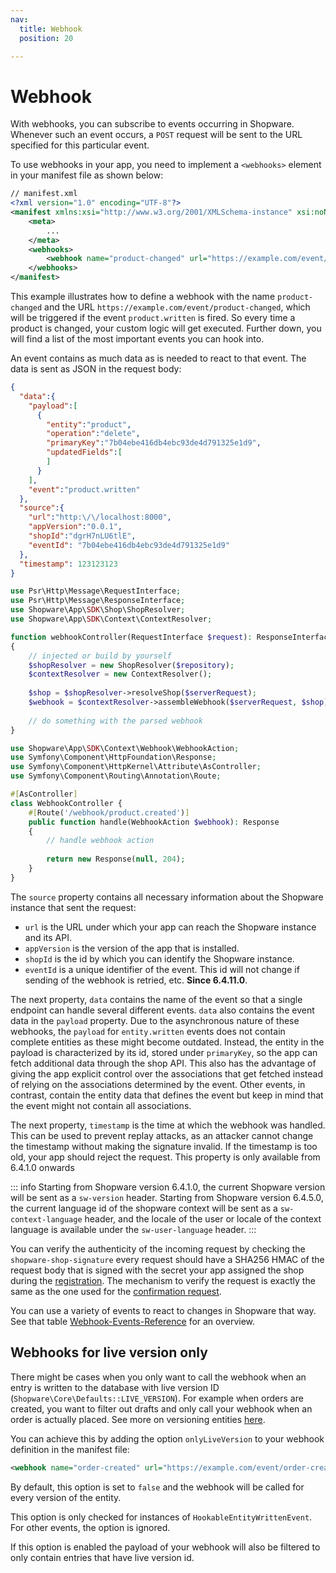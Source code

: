 ```yaml
---
nav:
  title: Webhook
  position: 20

---
```


# Webhook

With webhooks, you can subscribe to events occurring in Shopware. Whenever such an event occurs, a `POST` request will be sent to the URL specified for this particular event.

To use webhooks in your app, you need to implement a `<webhooks>` element in your manifest file as shown below:

```xml
// manifest.xml
<?xml version="1.0" encoding="UTF-8"?>
<manifest xmlns:xsi="http://www.w3.org/2001/XMLSchema-instance" xsi:noNamespaceSchemaLocation="https://raw.githubusercontent.com/shopware/shopware/trunk/src/Core/Framework/App/Manifest/Schema/manifest-2.0.xsd">
    <meta>
        ...
    </meta>
    <webhooks>
        <webhook name="product-changed" url="https://example.com/event/product-changed" event="product.written"/>
    </webhooks>
</manifest>
```

This example illustrates how to define a webhook with the name `product-changed` and the URL `https://example.com/event/product-changed`, which will be triggered if the event `product.written` is fired. So every time a product is changed, your custom logic will get executed. Further down, you will find a list of the most important events you can hook into.

An event contains as much data as is needed to react to that event. The data is sent as JSON in the request body:

<Tabs>

<Tab title="HTTP">

```json
{
  "data":{
    "payload":[
      {
        "entity":"product",
        "operation":"delete",
        "primaryKey":"7b04ebe416db4ebc93de4d791325e1d9",
        "updatedFields":[
        ]
      }
    ],
    "event":"product.written"
  },
  "source":{
    "url":"http:\/\/localhost:8000",
    "appVersion":"0.0.1",
    "shopId":"dgrH7nLU6tlE",
    "eventId": "7b04ebe416db4ebc93de4d791325e1d9"
  },
  "timestamp": 123123123
}
```

</Tab>

<Tab title="App PHP SDK">

```php
use Psr\Http\Message\RequestInterface;
use Psr\Http\Message\ResponseInterface;
use Shopware\App\SDK\Shop\ShopResolver;
use Shopware\App\SDK\Context\ContextResolver;

function webhookController(RequestInterface $request): ResponseInterface
{
    // injected or build by yourself
    $shopResolver = new ShopResolver($repository);
    $contextResolver = new ContextResolver();
    
    $shop = $shopResolver->resolveShop($serverRequest);
    $webhook = $contextResolver->assembleWebhook($serverRequest, $shop);
    
    // do something with the parsed webhook
}
```

</Tab>

<Tab title="Symfony Bundle">

```php
use Shopware\App\SDK\Context\Webhook\WebhookAction;
use Symfony\Component\HttpFoundation\Response;
use Symfony\Component\HttpKernel\Attribute\AsController;
use Symfony\Component\Routing\Annotation\Route;

#[AsController]
class WebhookController {
    #[Route('/webhook/product.created')]
    public function handle(WebhookAction $webhook): Response
    {
        // handle webhook action
        
        return new Response(null, 204);
    }
}
```

</Tab>

</Tabs>

The `source` property contains all necessary information about the Shopware instance that sent the request:

* `url` is the URL under which your app can reach the Shopware instance and its API.
* `appVersion` is the version of the app that is installed.
* `shopId` is the id by which you can identify the Shopware instance.
* `eventId` is a unique identifier of the event. This id will not change if sending of the webhook is retried, etc. **Since 6.4.11.0**.

The next property, `data` contains the name of the event so that a single endpoint can handle several different events. `data` also contains the event data in the `payload` property. Due to the asynchronous nature of these webhooks, the `payload` for `entity.written` events does not contain complete entities as these might become outdated. Instead, the entity in the payload is characterized by its id, stored under `primaryKey`, so the app can fetch additional data through the shop API. This also has the advantage of giving the app explicit control over the associations that get fetched instead of relying on the associations determined by the event. Other events, in contrast, contain the entity data that defines the event but keep in mind that the event might not contain all associations.

The next property, `timestamp` is the time at which the webhook was handled. This can be used to prevent replay attacks, as an attacker cannot change the timestamp without making the signature invalid. If the timestamp is too old, your app should reject the request. This property is only available from 6.4.1.0 onwards

::: info
Starting from Shopware version 6.4.1.0, the current Shopware version will be sent as a `sw-version` header.
Starting from Shopware version 6.4.5.0, the current language id of the shopware context will be sent as a  `sw-context-language` header, and the locale of the user or locale of the context language is available under the `sw-user-language` header.
:::

You can verify the authenticity of the incoming request by checking the `shopware-shop-signature` every request should have a SHA256 HMAC of the request body that is signed with the secret your app assigned the shop during the [registration](app-base-guide#setup). The mechanism to verify the request is exactly the same as the one used for the [confirmation request](app-base-guide#confirmation-request).

You can use a variety of events to react to changes in Shopware that way. See that table [Webhook-Events-Reference](../../../resources/references/app-reference/webhook-events-reference) for an overview.

## Webhooks for live version only

There might be cases when you only want to call the webhook when an entry is written to the database with live version ID (`Shopware\Core\Defaults::LIVE_VERSION`). For example when orders are created, you want to filter out drafts and only call your webhook when an order is actually placed. See more on versioning entities [here](../plugins/framework/data-handling/versioning-entities.md).

You can achieve this by adding the option `onlyLiveVersion` to your webhook definition in the manifest file:

```xml 
<webhook name="order-created" url="https://example.com/event/order-created" event="order.written" onlyLiveVersion="true"/>
```

By default, this option is set to `false` and the webhook will be called for every version of the entity.

This option is only checked for instances of `HookableEntityWrittenEvent`. For other events, the option is ignored.

If this option is enabled the payload of your webhook will also be filtered to only contain entries that have live version id.
